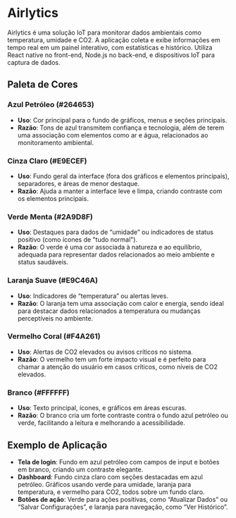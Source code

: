 # Airlytics
Airlytics é uma solução IoT para monitorar dados ambientais como temperatura, umidade e CO2. A aplicação coleta e exibe informações em tempo real em um painel interativo, com estatísticas e histórico. Utiliza React native no front-end, Node.js no back-end, e dispositivos IoT para captura de dados.

## Paleta de Cores

### Azul Petróleo (#264653)
- **Uso**: Cor principal para o fundo de gráficos, menus e seções principais.
- **Razão**: Tons de azul transmitem confiança e tecnologia, além de terem uma associação com elementos como ar e água, relacionados ao monitoramento ambiental.

### Cinza Claro (#E9ECEF)
- **Uso**: Fundo geral da interface (fora dos gráficos e elementos principais), separadores, e áreas de menor destaque.
- **Razão**: Ajuda a manter a interface leve e limpa, criando contraste com os elementos principais.

### Verde Menta (#2A9D8F)
- **Uso**: Destaques para dados de “umidade” ou indicadores de status positivo (como ícones de "tudo normal").
- **Razão**: O verde é uma cor associada à natureza e ao equilíbrio, adequada para representar dados relacionados ao meio ambiente e status saudáveis.

### Laranja Suave (#E9C46A)
- **Uso**: Indicadores de “temperatura” ou alertas leves.
- **Razão**: O laranja tem uma associação com calor e energia, sendo ideal para destacar dados relacionados a temperatura ou mudanças perceptíveis no ambiente.

### Vermelho Coral (#F4A261)
- **Uso**: Alertas de CO2 elevados ou avisos críticos no sistema.
- **Razão**: O vermelho tem um forte impacto visual e é perfeito para chamar a atenção do usuário em casos críticos, como níveis de CO2 elevados.

### Branco (#FFFFFF)
- **Uso**: Texto principal, ícones, e gráficos em áreas escuras.
- **Razão**: O branco cria um forte contraste contra o fundo azul petróleo ou verde, facilitando a leitura e melhorando a acessibilidade.

## Exemplo de Aplicação

- **Tela de login**: Fundo em azul petróleo com campos de input e botões em branco, criando um contraste elegante.
- **Dashboard**: Fundo cinza claro com seções destacadas em azul petróleo. Gráficos usando verde para umidade, laranja para temperatura, e vermelho para CO2, todos sobre um fundo claro.
- **Botões de ação**: Verde para ações positivas, como “Atualizar Dados” ou “Salvar Configurações”, e laranja para navegação, como “Ver Histórico”.
